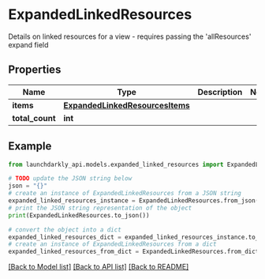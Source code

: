 # ExpandedLinkedResources

Details on linked resources for a view - requires passing the 'allResources' expand field

## Properties

Name | Type | Description | Notes
------------ | ------------- | ------------- | -------------
**items** | [**ExpandedLinkedResourcesItems**](ExpandedLinkedResourcesItems.md) |  | 
**total_count** | **int** |  | 

## Example

```python
from launchdarkly_api.models.expanded_linked_resources import ExpandedLinkedResources

# TODO update the JSON string below
json = "{}"
# create an instance of ExpandedLinkedResources from a JSON string
expanded_linked_resources_instance = ExpandedLinkedResources.from_json(json)
# print the JSON string representation of the object
print(ExpandedLinkedResources.to_json())

# convert the object into a dict
expanded_linked_resources_dict = expanded_linked_resources_instance.to_dict()
# create an instance of ExpandedLinkedResources from a dict
expanded_linked_resources_from_dict = ExpandedLinkedResources.from_dict(expanded_linked_resources_dict)
```
[[Back to Model list]](../README.md#documentation-for-models) [[Back to API list]](../README.md#documentation-for-api-endpoints) [[Back to README]](../README.md)


